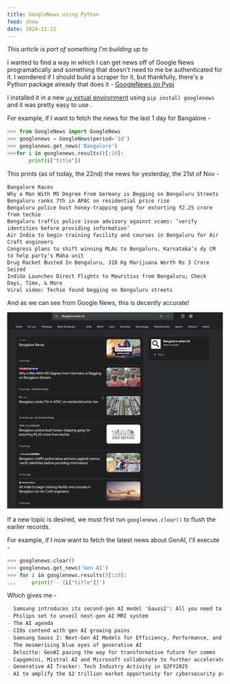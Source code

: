 ```yaml
---
title: GoogleNews using Python
feed: show
date: 2024-11-22
---
```


*This article is part of something I'm building up to* 

I wanted to find a way in which I can get news off of Google News programatically and something that doesn't need to me be authenticated for it. I wondered if I should build a scraper for it, but thankfully, there's a Python package already that does it  - [GoogleNews on Pypi](https://pypi.org/project/GoogleNews/)

I installed it in a new [`uv` virtual environment](https://everythingpython.substack.com/p/virtual-environments-using-uv) using `pip install googlenews` and it was pretty easy to use . 

For example, if I want to fetch the news for the last 1 day for Bangalore - 

```python
>>> from GoogleNews import GoogleNews
>>> googlenews = GoogleNews(period='1d')
>>> googlenews.get_news('Bangalore')
>>>for i in googlenews.results()[:10]:
       print(i["title"])
```

This prints (as of today, the 22nd) the news for yesterday, the 21st of Nov - 

```text
Bangalore Races
Why a Man With MS Degree From Germany is Begging on Bengaluru Streets
Bengaluru ranks 7th in APAC on residential price rise
Bengaluru police bust honey-trapping gang for extorting ₹2.25 crore from techie
Bengaluru traffic police issue advisory against scams: ‘verify identities before providing information’
Air India to begin training facility and courses in Bengaluru for Air Craft engineers
Congress plans to shift winning MLAs to Bengaluru, Karnataka’s dy CM to help party’s Maha unit
Drug Racket Busted In Bengaluru, 318 Kg Marijuana Worth Rs 3 Crore Seized
IndiGo Launches Direct Flights to Mauritius from Bengaluru; Check Days, Time, & More
Viral video: Techie found begging on Bengaluru streets
```

And as we can see from Google News, this is decently accurate! 

![Alt Text](/assets/img/Applications/GoogleNews.png)


If a new topic is desired, we must first run `googlenews.clear()` to flush the earlier records. 

For example, if I now want to fetch the latest news about GenAI, I'll execute -

```python
>>> googlenews.clear()
>>> googlenews.get_news('Gen AI')
>>> for i in googlenews.results()[:10]:
...     print(f'- {i["title"]}')
```

Which gives me - 

```markdown
- Samsung introduces its second-gen AI model 'Gauss2': All you need to know
- Philips set to unveil next-gen AI MRI system
- The AI agenda
- CIOs contend with gen AI growing pains
- Samsung Gauss 2: Next-Gen AI Models for Efficiency, Performance, and Multilingual Support
- The mesmerising blue eyes of generative AI
- Deloitte: GenAI paving the way for transformative future for comms
- Capgemini, Mistral AI and Microsoft collaborate to further accelerate adoption of generative AI technologies
- Generative AI Tracker: Tech Industry Activity in Q2FY2025
- AI to amplify the $2 trillion market opportunity for cybersecurity providers – McKinsey
```

